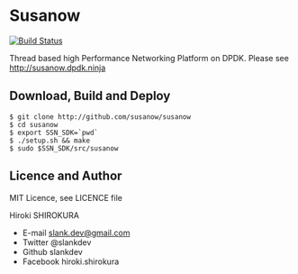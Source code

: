 
# Susanow

[![Build Status](https://travis-ci.org/susanow/susanow.svg?branch=master)](https://travis-ci.org/susanow/susanow)

Thread based high Performance Networking Platform on DPDK.
Please see http://susanow.dpdk.ninja


## Download, Build and Deploy

```
$ git clone http://github.com/susanow/susanow
$ cd susanow
$ export SSN_SDK=`pwd`
$ ./setup.sh && make
$ sudo $SSN_SDK/src/susanow
```

## Licence and Author

MIT Licence, see LICENCE file

Hiroki SHIROKURA

 - E-mail slank.dev@gmail.com
 - Twitter @slankdev
 - Github  slankdev
 - Facebook hiroki.shirokura


